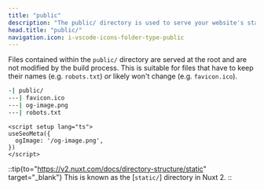 ```yaml
---
title: "public"
description: "The public/ directory is used to serve your website's static assets."
head.title: "public/"
navigation.icon: i-vscode-icons-folder-type-public
---
```


Files contained within the `public/` directory are served at the root and are not modified by the build process. This is suitable for files that have to keep their names (e.g. `robots.txt`) _or_ likely won't change (e.g. `favicon.ico`).

```bash [Directory structure]
-| public/
---| favicon.ico
---| og-image.png
---| robots.txt
```

```vue [app/app.vue]
<script setup lang="ts">
useSeoMeta({
  ogImage: '/og-image.png',
})
</script>
```

::tip{to="https://v2.nuxt.com/docs/directory-structure/static" target="_blank"}
This is known as the [`static/`] directory in Nuxt 2.
::
